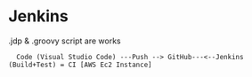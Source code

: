 # Jenkins

.jdp & .groovy script are works

      Code (Visual Studio Code) ---Push --> GitHub---<--Jenkins (Build+Test) = CI [AWS Ec2 Instance]
